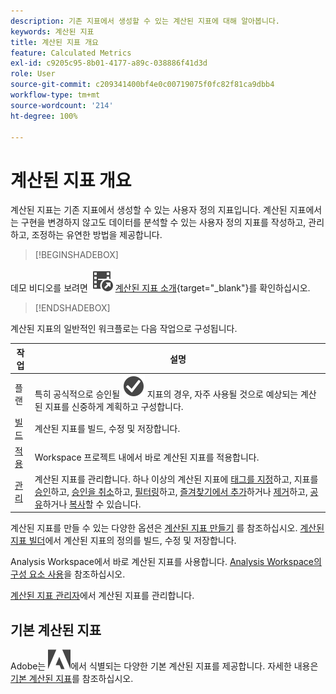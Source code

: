 ```yaml
---
description: 기존 지표에서 생성할 수 있는 계산된 지표에 대해 알아봅니다.
keywords: 계산된 지표
title: 계산된 지표 개요
feature: Calculated Metrics
exl-id: c9205c95-8b01-4177-a89c-038886f41d3d
role: User
source-git-commit: c209341400bf4e0c00719075f0fc82f81ca9dbb4
workflow-type: tm+mt
source-wordcount: '214'
ht-degree: 100%

---
```


# 계산된 지표 개요

계산된 지표는 기존 지표에서 생성할 수 있는 사용자 정의 지표입니다. 계산된 지표에서는 구현을 변경하지 않고도 데이터를 분석할 수 있는 사용자 정의 지표를 작성하고, 관리하고, 조정하는 유연한 방법을 제공합니다.



>[!BEGINSHADEBOX]

데모 비디오를 보려면 ![VideoCheckedOut](/help/assets/icons/VideoCheckedOut.svg) [계산된 지표 소개](https://video.tv.adobe.com/v/33322/?captions=kor&quality=12&learn=on){target="_blank"}를 확인하십시오.

>[!ENDSHADEBOX]

계산된 지표의 일반적인 워크플로는 다음 작업으로 구성됩니다.

| 작업 | 설명 |
| --- | --- |
| 플랜 | 특히 공식적으로 승인될 ![CheckmarkCircle](/help/assets/icons/CheckmarkCircle.svg) 지표의 경우, 자주 사용될 것으로 예상되는 계산된 지표를 신중하게 계획하고 구성합니다. |
| [빌드](/help/components/calc-metrics/cm-workflow/cm-build-metrics.md) | 계산된 지표를 빌드, 수정 및 저장합니다. |
| [적용](/help/components/use-components-in-workspace.md) | Workspace 프로젝트 내에서 바로 계산된 지표를 적용합니다. |
| [관리](/help/components/calc-metrics/cm-workflow/cm-manager.md) | 계산된 지표를 관리합니다. 하나 이상의 계산된 지표에 [태그를 지정](/help/components/calc-metrics/cm-workflow/cm-tagging.md)하고, 지표를 [승인](/help/components/calc-metrics/cm-workflow/cm-approving.md)하고, [승인을 취소](/help/components/calc-metrics/cm-workflow/cm-approving.md)하고, [필터링](/help/components/calc-metrics/cm-workflow/cm-filter.md)하고, [즐겨찾기에서 추가](/help/components/calc-metrics/cm-workflow/cm-favorite.md)하거나 [제거](/help/components/calc-metrics/cm-workflow/cm-favorite.md)하고, [공유](/help/components/calc-metrics/cm-workflow/cm-sharing.md)하거나 [복사](/help/components/calc-metrics/cm-workflow/cm-copy.md)할 수 있습니다. |

계산된 지표를 만들 수 있는 다양한 옵션은 [계산된 지표 만들기](/help/components/calc-metrics/cm-workflow/cm-workflow.md) 를 참조하십시오. [계산된 지표 빌더](cm-workflow/cm-build-metrics.md)에서 계산된 지표의 정의를 빌드, 수정 및 저장합니다.

Analysis Workspace에서 바로 계산된 지표를 사용합니다. [Analysis Workspace의 구성 요소 사용](/help/components/use-components-in-workspace.md)을 참조하십시오.

[계산된 지표 관리자](cm-workflow/cm-manager.md)에서 계산된 지표를 관리합니다.

## 기본 계산된 지표

Adobe는 ![AdobeLogoSmall](/help/assets/icons/AdobeLogoSmall.svg)에서 식별되는 다양한 기본 계산된 지표를 제공합니다. 자세한 내용은 [기본 계산된 지표](/help/components/calc-metrics/default-calcmetrics.md)를 참조하십시오.
